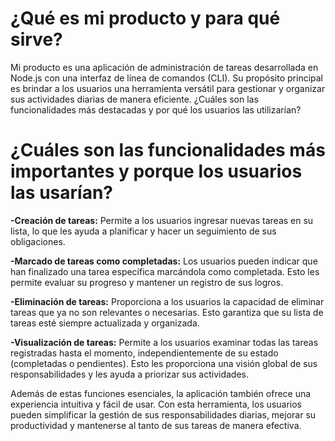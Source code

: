 # **¿Qué es mi producto y para qué sirve?**

Mi producto es una aplicación de administración de tareas desarrollada en Node.js con una interfaz de línea de comandos (CLI). Su propósito principal es brindar a los usuarios una herramienta versátil para gestionar y organizar sus actividades diarias de manera eficiente.
¿Cuáles son las funcionalidades más destacadas y por qué los usuarios las utilizarían?

# **¿Cuáles son las funcionalidades más importantes y porque los usuarios las usarían?**

**-Creación de tareas:** Permite a los usuarios ingresar nuevas tareas en su lista, lo que les ayuda a planificar y hacer un seguimiento de sus obligaciones.

**-Marcado de tareas como completadas:** Los usuarios pueden indicar que han finalizado una tarea específica marcándola como completada. Esto les permite evaluar su progreso y mantener un registro de sus logros.

**-Eliminación de tareas:** Proporciona a los usuarios la capacidad de eliminar tareas que ya no son relevantes o necesarias. Esto garantiza que su lista de tareas esté siempre actualizada y organizada.

**-Visualización de tareas:** Permite a los usuarios examinar todas las tareas registradas hasta el momento, independientemente de su estado (completadas o pendientes). Esto les proporciona una visión global de sus responsabilidades y les ayuda a priorizar sus actividades.

Además de estas funciones esenciales, la aplicación también ofrece una experiencia intuitiva y fácil de usar. Con esta herramienta, los usuarios pueden simplificar la gestión de sus responsabilidades diarias, mejorar su productividad y mantenerse al tanto de sus tareas de manera efectiva.
